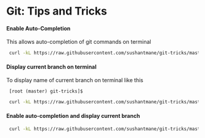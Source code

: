 Git: Tips and Tricks
====================


#### Enable Auto-Completion

This allows auto-completion of git commands on terminal

```bash
 curl -kL https://raw.githubusercontent.com/sushantmane/git-tricks/master/git-autocompletion.sh | bash && . ~/bashrc
```

#### Display current branch on terminal

To display name of current branch on terminal like this

```
 [root (master) git-tricks]$
```


```bash
 curl -kL https://raw.githubusercontent.com/sushantmane/git-tricks/master/git-show-branch.sh | bash && . ~/bashrc
```

#### Enable auto-completion and display current branch

```bash
 curl -kL https://raw.githubusercontent.com/sushantmane/git-tricks/master/git-setup.sh | bash && . ~/bashrc
```

